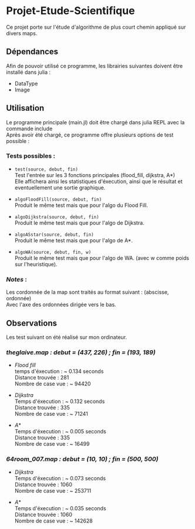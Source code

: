 # Projet-Etude-Scientifique
Ce projet porte sur l'étude d'algorithme de plus court chemin appliqué sur divers maps.

## Dépendances 
Afin de pouvoir utilisé ce programme, les librairies suivantes doivent être installé dans julia : 
- DataType
- Image

## Utilisation
Le programme principale (main.jl) doit être chargé dans julia REPL avec la commande include  <br>
Après avoir été chargé, ce programme offre plusieurs options de test possible :  <br>

### Tests possibles :
- `test(source, debut, fin)` <br>
Test l'entrée sur les 3 fonctions principales (flood_fill, dijkstra, A*) <br>
Elle affichera ainsi les statistiques d'éxecution, ainsi que le résultat et eventuellement une sortie graphique.

- `algoFloodFill(source, debut, fin)` <br>
Produit le même test mais que pour l'algo du Flood Fill.

- `algoDijkstra(source, debut, fin)` <br>
Produit le même test mais que pour l'algo de Dijkstra.

- `algoASstar(source, debut, fin)` <br>
Produit le même test mais que pour l'algo de A*.

- `algoWA(source, debut, fin, w)` <br>
Produit le même test mais que pour l'algo de WA. (avec w comme poids sur l'heuristique).


### *Notes* :
Les cordonnée de la map sont traités au format suivant : (abscisse, ordonnée) <br>
Avec l'axe des ordonnées dirigée vers le bas.

## Observations
Les test suivant on été réalisé sur mon ordinateur.

### *theglaive.map :  debut = (437, 226) ; fin = (193, 189)*
- *Flood fill* <br>
temps d'éxecution : ~ 0.134 seconds <br>
Distance trouvée : 281 <br>
Nombre de case vue : ~ 94420 <br>

- *Dijkstra* <br>
Temps d'éxecution : ~ 0.132 seconds <br>
Distance trouvée : 335 <br>
Nombre de case vue : ~ 71241  <br>

- *A** <br>
Temps d'éxecution : ~ 0.005 seconds  <br>
Distance trouvée : 335  <br>
Nombre de case vue : ~ 16499  <br>

### *64room_007.map : debut = (10, 10) ; fin = (500, 500)*
- *Dijkstra* <br>
Temps d'éxecution : ~ 0.073 seconds <br>
Distance trouvée : 1060 <br>
Nombre de case vue : ~ 253711 <br>

- *A** <br>
Temps d'éxecution : ~ 0.035 seconds <br>
Distance trouvée : 1060 <br>
Nombre de case vue : ~ 142628 <br>
